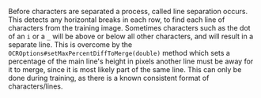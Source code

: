Before characters are separated a process, called line separation occurs. <src data-gh="https://github.com/MSPaintIDE/NewOCR/blob/2dcf3f19c218e233943dbaf12361f54eea8bb472/src/main/java/com/uddernetworks/newocr/recognition/OCRActions.java#L299-L340">This detects any horizontal breaks in each row, to find each line of characters from the training image.</src> <src data-gh="https://github.com/MSPaintIDE/NewOCR/blob/2dcf3f19c218e233943dbaf12361f54eea8bb472/src/main/java/com/uddernetworks/newocr/recognition/OCRActions.java#L344-L362">Sometimes characters such as the dot of an <code>i</code> or a <code>_</code> will be above or below all other characters, and will result in a separate line. This is overcome by the <src data-gh="https://github.com/MSPaintIDE/NewOCR/blob/2dcf3f19c218e233943dbaf12361f54eea8bb472/src/main/java/com/uddernetworks/newocr/train/OCROptions.java#L75"><code>OCROptions#setMaxPercentDiffToMerge(double)</code></src> method which sets a percentage of the main line's height in pixels another line must be away for it to merge, since it is most likely part of the same line.</src> This can only be done during training, as there is a known consistent format of characters/lines.